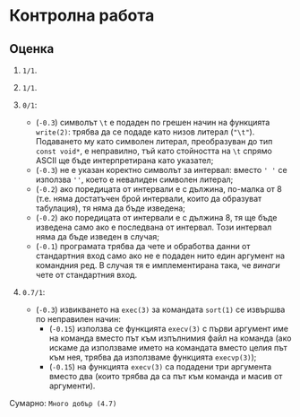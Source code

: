 # Контролна работа

## Оценка

1. `1/1`.

2. `1/1`.

3. `0/1`:
    * (`-0.3`) символът `\t` е подаден по грешен начин на функцията `write(2)`: трябва да се подаде като низов литерал (`"\t"`).  Подаването му като символен литерал, преобразуван до тип `const void*`, е неправилно, тъй като стойността на `\t` спрямо ASCII ще бъде интерпретирана като указател;
    * (`-0.3`) не е указан коректно символът за интервал: вместо `' '` се използва `''`, което е невалиден символен литерал;
    * (`-0.2`) ако поредицата от интервали е с дължина, по-малка от 8 (т.е. няма достатъчен брой интервали, които да образуват табулация), тя няма да бъде изведена;
    * (`-0.2`) ако поредицата от интервали е с дължина 8, тя ще бъде изведена само ако е последвана от интервал.  Този интервал няма да бъде изведен в случая;
    * (`-0.1`) програмата трябва да чете и обработва данни от стандартния вход само ако не е подаден нито един аргумент на командния ред.  В случая тя е имплементирана така, че *винаги* чете от стандартния вход.

4. `0.7/1`:
    * (`-0.3`) извикването на `exec(3)` за командата `sort(1)` се извършва по неправилен начин:
        * (`-0.15`) използва се функцията `execv(3)` с първи аргумент име на команда вместо път към изпълнимия файл на команда (ако искаме да използваме името на командата вместо целия път към нея, трябва да използваме функцията `execvp(3)`);
        * (`-0.15`) на функцията `execv(3)` са подадени три аргумента вместо два (които трябва да са път към команда и масив от аргументи).

Сумарно: `Много добър (4.7)`